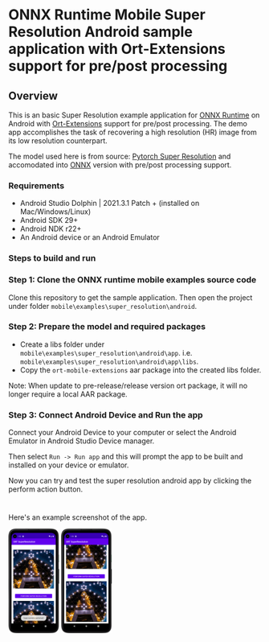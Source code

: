 # ONNX Runtime Mobile Super Resolution Android sample application with Ort-Extensions support for pre/post processing

## Overview

This is an basic Super Resolution example application for [ONNX Runtime](https://github.com/microsoft/onnxruntime) on Android with [Ort-Extensions](https://github.com/microsoft/onnxruntime-extensions) support for pre/post processing. The demo app accomplishes the task of recovering a high resolution (HR) image from its low resolution counterpart.

The model used here is from source: [Pytorch Super Resolution](https://pytorch.org/tutorials/advanced/super_resolution_with_onnxruntime.html) and accomodated into [ONNX](https://github.com/onnx/onnx) version with pre/post processing support.


### Requirements
- Android Studio Dolphin | 2021.3.1 Patch + (installed on Mac/Windows/Linux)
- Android SDK 29+
- Android NDK r22+
- An Android device or an Android Emulator

### Steps to build and run


### Step 1: Clone the ONNX runtime mobile examples source code

Clone this repository to get the sample application. Then open the project under folder `mobile\examples\super_resolution\android`.


### Step 2: Prepare the model and required packages

- Create a libs folder under `mobile\examples\super_resolution\android\app`. i.e. `mobile\examples\super_resolution\android\app\libs`.
- Copy the `ort-mobile-extensions` aar package into the created libs folder.
  
Note: When update to pre-release/release version ort package, it will no longer require a local AAR package.


### Step 3: Connect Android Device and Run the app
  Connect your Android Device to your computer or select the Android Emulator in Android Studio Device manager.

  Then select `Run -> Run app` and this will prompt the app to be built and installed on your device or emulator.

  Now you can try and test the super resolution android app by clicking the perform action button.

#
Here's an example screenshot of the app.

<img width=20% src="images/sample_screenshot_1.png" alt="App Screenshot 1" />
<img width=20% src="images/sample_screenshot_2.png" alt="App Screenshot 2" />